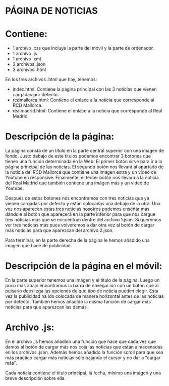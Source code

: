 # PÁGINA DE NOTICIAS

# Contiene:
- 1 archivo .css que incluye la parte del móvil y la parte de ordenador.
- 1 archivo .js
- 1 archivo .xml
- 2 archivos .json
- 3 archivos .html

En los tres archivos .html que hay, tenemos:
- index.html: Contiene la página principal con las 3 noticias que vienen cargadas por defecto.
- rcdmallorca.html: Contiene el enlace a la noticia que corresponde al RCD Mallorca.
- realmadrid.html: Contiene el enlace a la noticia que corresponde al Real Madrid.

# Descripción de la página:
La página consta de un título en la parte central superior con una imagen de fondo. Justo debajo de este títulos podemos encontrar 3 botones que tienen una función determinada en la Web.
El primer botón sirve para ir a la página principal de las noticias. El segundo botón nos llevará al apartado de la noticia del RCD Mallorca que contiene una imágen extra y un video de Youtube en responsive. Finalmente, el tercer botón nos llevará a la noticia del Real Madrid que también contiene una imágen más y un video de Youtube.

Después de estos botones nos encontramos con tres noticias que ya vienen cargadas por defecto y están colocadas una debajo de la otra. Una vez nos aparecen estas tres noticias nosotros podemos enseñar más dándole al botón que aparecerá en la parte inferior para que nos cargue tres noticias más que se encuentran dentre del archivo 1.json. Si queremos ver tres noticias más pues volveremos a dar otra vez al botón de cargar más noticias para que aparezcan del archivo 2.json.

Para terminar, en la parte derecha de la página le hemos añadido una imagen que hace de publicidad.

# Descripción de la página en el móvil:
En la parte superior tenemos una imágen y el título de la página. Luego un poco más abajo encontramos la barra de navegación con un botón que al pulsarlo depsliega las opciones de que tipo de noticia pueden elegir.
Esta vez la publicidad ha ido colocada de manera horizontal antes de las noticias por defecto. También hemos añadido la misma función de cargar más noticias para que aparezcan las demás.


# Archivo .js:
En el archivo .js hemos añadido una función que hace que cada vez que damos al botón de cargar más nos coja las noticias que están almacenadas en los archivos .json. Además hemos añadido la función scroll para que sea más práctico cargar más noticias sólo bajando el cursor y no dar a "cargar más".

Cada noticia contiene el título principal, la fecha, mínimo una imágen y una breve descripción sobre ella.
